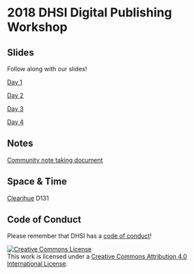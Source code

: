# 2018 DHSI Digital Publishing Workshop
## Slides
Follow along with our slides!

[Day 1](https://docs.google.com/presentation/d/1wr4X3Cd8IH4dfVA1ARuwIpmeXpWklYR7q5WCwHpE7Nc/edit?usp=sharing)

[Day 2](https://docs.google.com/presentation/d/1zINHh7Rzz99Ce3-73AslEYvDjDHOLuIJUxXYhj_iRGk/edit?usp=sharing)

[Day 3](https://docs.google.com/presentation/d/170dN26b37C9NYbRFA_L3SVSBh1RD8CwQRtswSdiD3qc/edit?usp=sharing)

[Day 4](https://docs.google.com/presentation/d/19pl169ua8Y0t22dUTPXkbd-fA0vdUKD9y3xheuBOMYw/edit?usp=sharing)

## Notes
[Community note taking document](https://docs.google.com/document/d/1h4GidO89PGAgtYttyLg0IInf_xYGWM4d02jxNfwaic8/edit?usp=sharing)

## Space & Time
[Clearihue](https://www.uvic.ca/home/about/campus-info/maps/maps/cle.php) D131


## Code of Conduct
Please remember that DHSI has a [code of conduct](http://dhsi.org/events.php)!


<a rel="license" href="http://creativecommons.org/licenses/by/4.0/"><img alt="Creative Commons License" style="border-width:0" src="https://i.creativecommons.org/l/by/4.0/88x31.png" /></a><br />This work is licensed under a <a rel="license" href="http://creativecommons.org/licenses/by/4.0/">Creative Commons Attribution 4.0 International License</a>.
